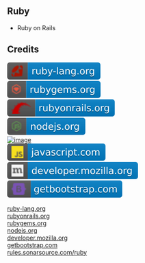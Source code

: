 Ruby
----

- Ruby on Rails

Credits
-------
[![image](
Credits/ruby-lang.org.svg?raw=true)](https://ruby-lang.org)  
[![image](
Credits/rubygems.org.svg?raw=true)](https://rubygems.org)  
[![image](
Credits/rubyonrails.org.svg?raw=true)](https://rubyonrails.org)  
[![image](
Credits/nodejs.org.svg?raw=true)](https://nodejs.org)  
[![image](
Credits/npmjs.org.svg?raw=true)](https://npmjs.org)  
[![image](
Credits/javascript.com.svg?raw=true)](https://javascript.com)  
[![image](
Credits/developer.mozilla.org.svg?raw=true)](https://developer.mozilla.org)    
[![image](
Credits/getbootstrap.com.svg?raw=true)](https://getbootstrap.com)  

[ruby-lang.org](https://ruby-lang.org/)  
[rubyonrails.org](https://rubyonrails.org/)  
[rubygems.org](https://rubygems.org/)  
[nodejs.org](https://nodejs.org/)  
[developer.mozilla.org](https://developer.mozilla.org/)  
[getbootstrap.com](https://getbootstrap.com/)  
[rules.sonarsource.com/ruby](https://rules.sonarsource.com/ruby/)
